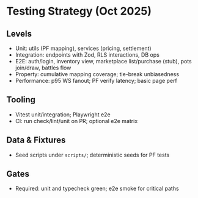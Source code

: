 # Testing Strategy (Oct 2025)

## Levels
- Unit: utils (PF mapping), services (pricing, settlement)
- Integration: endpoints with Zod, RLS interactions, DB ops
- E2E: auth/login, inventory view, marketplace list/purchase (stub), pots join/draw, battles flow
- Property: cumulative mapping coverage; tie-break unbiasedness
- Performance: p95 WS fanout; PF verify latency; basic page perf

## Tooling
- Vitest unit/integration; Playwright e2e
- CI: run check/lint/unit on PR; optional e2e matrix

## Data & Fixtures
- Seed scripts under `scripts/`; deterministic seeds for PF tests

## Gates
- Required: unit and typecheck green; e2e smoke for critical paths

